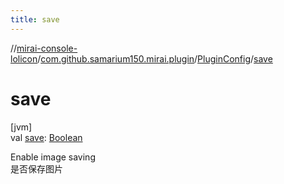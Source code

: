 ```yaml
---
title: save
---
```

//[mirai-console-lolicon](../../../index.html)/[com.github.samarium150.mirai.plugin](../index.html)/[PluginConfig](index.html)/[save](save.html)



# save



[jvm]\
val [save](save.html): [Boolean](https://kotlinlang.org/api/latest/jvm/stdlib/kotlin/-boolean/index.html)



Enable image saving <br> 是否保存图片




